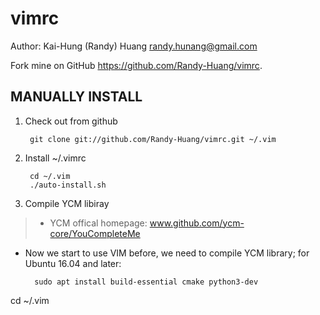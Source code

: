 vimrc
=====
Author: Kai-Hung (Randy) Huang <randy.hunang@gmail.com>

Fork mine on GitHub https://github.com/Randy-Huang/vimrc.

MANUALLY INSTALL
----------------

1. Check out from github

        git clone git://github.com/Randy-Huang/vimrc.git ~/.vim

2. Install ~/.vimrc        
    
        cd ~/.vim
        ./auto-install.sh
        
3. Compile YCM libiray        
>* YCM offical homepage: www.github.com/ycm-core/YouCompleteMe
        
 * Now we start to use VIM before, we need to compile YCM library; for Ubuntu 16.04 and later:

         sudo apt install build-essential cmake python3-dev
       
                
                
cd ~/.vim    

